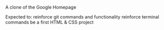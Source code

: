 A clone of the Google Homepage

Expected to:
reinforce git commands and functionality
reinforce terminal commands
be a first HTML & CSS project